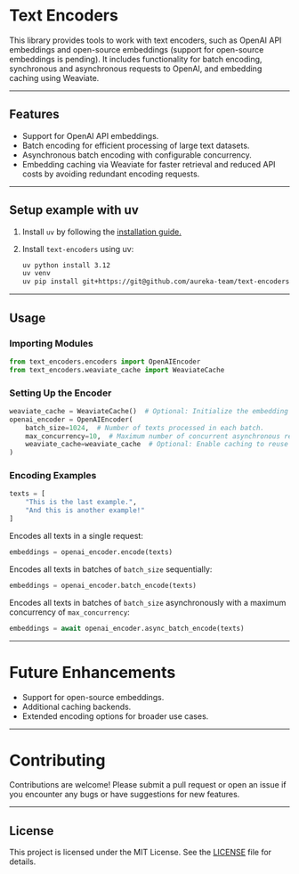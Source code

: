 # Text Encoders

This library provides tools to work with text encoders, such as OpenAI API embeddings and open-source embeddings (support for open-source embeddings is pending). It includes functionality for batch encoding, synchronous and asynchronous requests to OpenAI, and embedding caching using Weaviate.

---

## Features

-   Support for OpenAI API embeddings.
-   Batch encoding for efficient processing of large text datasets.
-   Asynchronous batch encoding with configurable concurrency.
-   Embedding caching via Weaviate for faster retrieval and reduced API costs by avoiding redundant encoding requests.

---

## Setup example with uv

1.  Install `uv` by following the [installation guide.](https://docs.astral.sh/uv/getting-started/installation/)
2.  Install `text-encoders` using uv:

    ```bash
    uv python install 3.12
    uv venv
    uv pip install git+https://git@github.com/aureka-team/text-encoders.git

    ```

---

## Usage

### Importing Modules

```python
from text_encoders.encoders import OpenAIEncoder
from text_encoders.weaviate_cache import WeaviateCache
```

### Setting Up the Encoder

```python
weaviate_cache = WeaviateCache()  # Optional: Initialize the embedding cache.
openai_encoder = OpenAIEncoder(
    batch_size=1024,  # Number of texts processed in each batch.
    max_concurrency=10,  # Maximum number of concurrent asynchronous requests.
    weaviate_cache=weaviate_cache  # Optional: Enable caching to reuse embeddings.
)
```

### Encoding Examples

```python
texts = [
    "This is the last example.",
    "And this is another example!"
]
```

Encodes all texts in a single request:

```python
embeddings = openai_encoder.encode(texts)
```

Encodes all texts in batches of `batch_size` sequentially:

```python
embeddings = openai_encoder.batch_encode(texts)
```

Encodes all texts in batches of `batch_size` asynchronously with a maximum concurrency of `max_concurrency`:

```python
embeddings = await openai_encoder.async_batch_encode(texts)
```

---

# Future Enhancements

-   Support for open-source embeddings.
-   Additional caching backends.
-   Extended encoding options for broader use cases.

---

# Contributing

Contributions are welcome! Please submit a pull request or open an issue if you encounter any bugs or have suggestions for new features.

---

## License

This project is licensed under the MIT License. See the [LICENSE](LICENSE) file for details.
